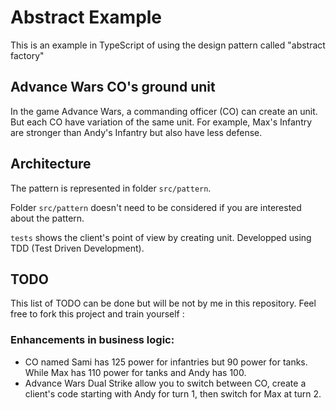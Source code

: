 # Abstract Example

This is an example in TypeScript of using the design pattern called "abstract factory"

## Advance Wars CO's ground unit

In the game Advance Wars, a commanding officer (CO) can create an unit. But each CO have variation of the same unit. 
For example, Max's Infantry are stronger than Andy's Infantry but also have less defense.

## Architecture

The pattern is represented in folder `src/pattern`.

Folder `src/pattern` doesn't need to be considered if you are interested about the pattern.

`tests` shows the client's point of view by creating unit. Developped using TDD (Test Driven Development).

## TODO

This list of TODO can be done but will be not by me in this repository. Feel free to fork this project and train yourself :

### Enhancements in business logic:

- CO named Sami has 125 power for infantries but 90 power for tanks. While Max has 110 power for tanks and Andy has 100.
- Advance Wars Dual Strike allow you to switch between CO, create a client's code starting with Andy for turn 1, then switch for Max at turn 2.

